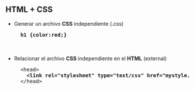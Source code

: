 ## HTML + CSS

<div>
<ul class="add-css-in-html-without-align">
  <li>
       Generar un archivo <b>CSS</b> independiente (.css)
      <pre>  <b>h1 {color:red;}</b></pre>
  </li>
  <br>
  <br>
  <li>
    Relacionar el archivo <b>CSS</b> independiente en el <b>HTML</b> (external)
    <pre>
  &lt;head&gt;  
    <b>&lt;link rel="stylesheet" type="text/css" href="mystyle.css"&gt;</b>  
  &lt;/head&gt;
    </pre>
  </li>
</ul>
</div>



